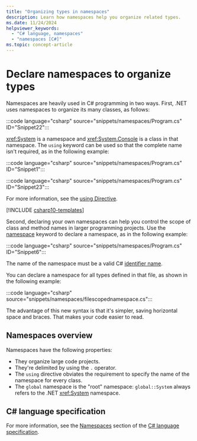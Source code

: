 ```yaml
---
title: "Organizing types in namespaces"
description: Learn how namespaces help you organize related types.
ms.date: 11/24/2024
helpviewer_keywords: 
  - "C# language, namespaces"
  - "namespaces [C#]"
ms.topic: concept-article
---
```

# Declare namespaces to organize types

Namespaces are heavily used in C# programming in two ways. First, .NET uses namespaces to organize its many classes, as follows:  

:::code language="csharp" source="snippets/namespaces/Program.cs" ID="Snippet22":::

<xref:System> is a namespace and <xref:System.Console> is a class in that namespace. The `using` keyword can be used so that the complete name isn't required, as in the following example:

:::code language="csharp" source="snippets/namespaces/Program.cs" ID="Snippet1":::

:::code language="csharp" source="snippets/namespaces/Program.cs" ID="Snippet23":::

For more information, see the [using Directive](../../language-reference/keywords/using-directive.md).

[!INCLUDE [csharp10-templates](../../../../includes/csharp10-templates.md)]

Second, declaring your own namespaces can help you control the scope of class and method names in larger programming projects. Use the [namespace](../../language-reference/keywords/namespace.md) keyword to declare a namespace, as in the following example:

:::code language="csharp" source="snippets/namespaces/Program.cs" ID="Snippet6":::

The name of the namespace must be a valid C# [identifier name](../coding-style/identifier-names.md).

You can declare a namespace for all types defined in that file, as shown in the following example:

:::code language="csharp" source="snippets/namespaces/filescopednamespace.cs":::

The advantage of this new syntax is that it's simpler, saving horizontal space and braces. That makes your code easier to read.

## Namespaces overview

Namespaces have the following properties:

- They organize large code projects.
- They're delimited by using the `.` operator.
- The `using` directive obviates the requirement to specify the name of the namespace for every class.
- The `global` namespace is the "root" namespace: `global::System` always refers to the .NET <xref:System> namespace.

## C# language specification

For more information, see the [Namespaces](~/_csharpstandard/standard/namespaces.md) section of the [C# language specification](~/_csharpstandard/standard/README.md).
